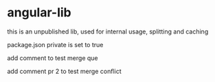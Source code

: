# angular-lib

this is an unpublished lib, used for internal usage, splitting and caching

package.json private is set to true

add comment to test merge que

add comment pr 2 to test merge conflict
